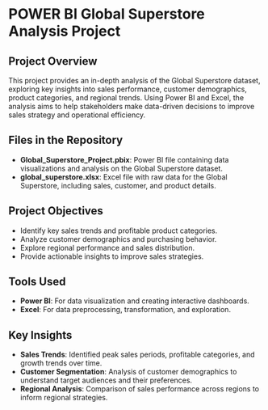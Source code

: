 # POWER BI Global Superstore Analysis Project

## Project Overview
This project provides an in-depth analysis of the Global Superstore dataset, exploring key insights into sales performance, customer demographics, product categories, and regional trends. Using Power BI and Excel, the analysis aims to help stakeholders make data-driven decisions to improve sales strategy and operational efficiency.

## Files in the Repository
- **Global_Superstore_Project.pbix**: Power BI file containing data visualizations and analysis on the Global Superstore dataset.
- **global_superstore.xlsx**: Excel file with raw data for the Global Superstore, including sales, customer, and product details.

## Project Objectives
- Identify key sales trends and profitable product categories.
- Analyze customer demographics and purchasing behavior.
- Explore regional performance and sales distribution.
- Provide actionable insights to improve sales strategies.

## Tools Used
- **Power BI**: For data visualization and creating interactive dashboards.
- **Excel**: For data preprocessing, transformation, and exploration.

## Key Insights
- **Sales Trends**: Identified peak sales periods, profitable categories, and growth trends over time.
- **Customer Segmentation**: Analysis of customer demographics to understand target audiences and their preferences.
- **Regional Analysis**: Comparison of sales performance across regions to inform regional strategies.
